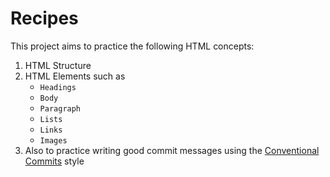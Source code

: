 # Recipes

This project aims to practice the following HTML concepts:

1. HTML Structure
2. HTML Elements such as
   - `Headings`
   - `Body`
   - `Paragraph`
   - `Lists`
   - `Links`
   - `Images`
3. Also to practice writing good commit messages using the [Conventional Commits](https://www.conventionalcommits.org/en/v1.0.0/) style
